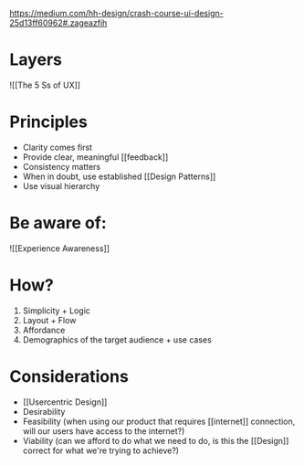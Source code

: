 https://medium.com/hh-design/crash-course-ui-design-25d13ff60962#.zageazfih

# Layers

![[The 5 Ss of UX]]

# Principles
- Clarity comes first
- Provide clear, meaningful [[feedback]]
- Consistency matters
- When in doubt, use established [[Design Patterns]]
- Use visual hierarchy

# Be aware of:

![[Experience Awareness]]

# How?

1. Simplicity + Logic
2. Layout + Flow
3. Affordance
4. Demographics of the target audience + use cases

# Considerations

- [[Usercentric Design]]
- Desirability
- Feasibility (when using our product that requires [[internet]] connection, will our users have access to the internet?)
- Viability (can we afford to do what we need to do, is this the [[Design]] correct for what we're trying to achieve?)